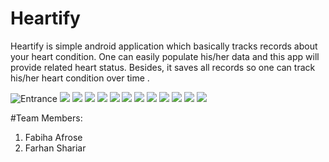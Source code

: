 # Heartify

Heartify is simple android application which basically tracks records about  your heart condition. One can easily populate his/her data and this app will provide related heart status. Besides, it saves all records so one can track his/her heart condition over time .

![Entrance](https://github.com/FarhanNanoCoder/heartify/blob/main/a-2.png)
![](https://github.com/FarhanNanoCoder/heartify/blob/main/a-3.png)
![](https://github.com/FarhanNanoCoder/heartify/blob/main/a-8.png)
![](https://github.com/FarhanNanoCoder/heartify/blob/main/a-9.png)
![](https://github.com/FarhanNanoCoder/heartify/blob/main/a-21.png)
![](https://github.com/FarhanNanoCoder/heartify/blob/main/a-24.png)
![](https://github.com/FarhanNanoCoder/heartify/blob/main/a-28.png)
![](https://github.com/FarhanNanoCoder/heartify/blob/main/a-29.png)
![](https://github.com/FarhanNanoCoder/heartify/blob/main/a-33.png)
![](https://github.com/FarhanNanoCoder/heartify/blob/main/a-37.png)
![](https://github.com/FarhanNanoCoder/heartify/blob/main/a-38.png)
![](https://github.com/FarhanNanoCoder/heartify/blob/main/a-40.png)
![](https://github.com/FarhanNanoCoder/heartify/blob/main/a-41.png)


#Team Members:
1. Fabiha Afrose
2. Farhan Shariar
